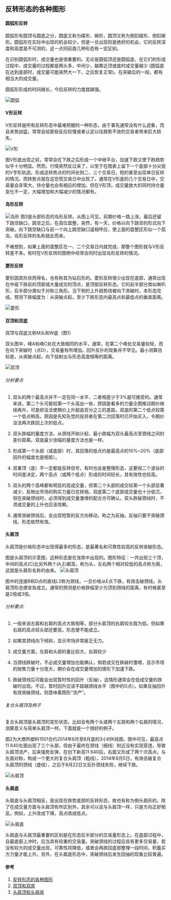 ## 反转形态的各种图形

#### 圆弧形反转
圆弧形有圆顶与圆底之分，圆底又称为碟形、碗形，圆顶又称为倒扣碟形、倒扣碗形。圆弧形在实际中出现的机会较少，但是一旦出现则是绝好的机会，它的反转深度和高度是不可测的，这一点同前面几种形态有一定区别。

在识别圆弧形时，成交量也是很重要的。无论是圆弧顶还是圆弧底，在它们的形成过程中，成交量的过程都是两头多，中间少，越靠近顶或底时成交量越少 (圆弧底在达到底部时，成交量可能突然大一下，之后恢复正常)。在突破后的一段，都有相当大的成交量。

圆弧形形成的时间越长，今后反转的力度就越强。 

![圆弧](/images/article/反转形态的各种图形/fanZhuan_01.jpg '圆弧')

#### V形反转
V形反转是所有反转形态中最难把握的一种形态，由于事先通常没有什么迹象，而且来势凶猛，常常会给那些反应较慢或者认定以往趋势不改的交易者带来巨大损失。

![V形](/images/article/反转形态的各种图形/fanZhuan_02.jpg 'V形')

图V形底出现之前，常常会在下跌之后形成一个中继平台，加速下跌又使下跌趋势似乎十分明显。然而，行情突然反过来了，以至于在图表上留下一个底部十分尖锐的V字形轨迹。形成这转势点的时间长则二、三个交易日，短的甚至出现单日反转的情况，而转势点就在这恐慌交易日中出现了。通常在V形底的几个交易日中，交易量会非常大，持仓量也会有相应的增加。但在V形顶，成交量放大的同时持仓量变化不一定，大幅增加和大幅减少的情况都有。

#### 岛形反转
![岛形](/images/article/反转形态的各种图形/fanZhuan_03.jpg '岛形')
图3是头部形态的岛形反转。从图上可见，前期价格一路上涨，最后还留下跳空缺口，跳空之后，在高位盘整。突然，有一天，价格以向下跳空的形式向下突破。向下跳空缺口与前一个向上跳空缺口遥相呼应，使上面的盘整区形似一个孤岛，岛形反转的名称就此而来。

不难想到，如果上面的盘整区在一、二个交易日内就完成，那整个图形就与V形反转差不多。有时在V形反转的图例中经常会同时出现岛形反转的情况。

#### 菱形反转
菱形因其形状而得名，也有称其为钻石形的。菱形反转很少出现在底部，通常出现在中级下跌前的顶部或大量成交的顶点，是顶部反转形态。它的前半部分类似喇叭形，后半部分类似于对称三角形。当下侧的上升趋势线被向下突破时，本形态完成。预测下跌幅度为：从突破点起，至少下跌形态内最高点和最低点的垂直距离。

![菱形](/images/article/反转形态的各种图形/fanZhuan_04.jpg '菱形')

#### 双顶和双底
双顶与双底又称M头和W底（图1）

双头图中，峰A和峰C处在大致相同的水平，通常，在第二个峰处交易量较轻，而在向下突破时（点D），交易量有所增加。回升反扑的现象并不罕见。最小测算目标是，从突破点起，向下投射出与形态高度相等的距离。

![双顶](/images/article/反转形态的各种图形/shuangDing_01.jpg '双顶')

###### 分析要点
1. 双头的两个最高点并不一定在同一水平，二者相差少于3%是可接受的。通常来说，第二个头可能较第一个头高出一些，原因是看多的力量企图推动期价继续再升，可是却没法使期价上升超逾百分之三的差距。双底的第二个低点较第一个低点稍高，原因是先知先觉的投资者在第二次回落时已开始买入，令期价没法再次跌回上次的低点。

1. 双头跌幅的量度方法，从颈线开始计起，最小跌幅为双头最高点至颈线之间的差价距离。双底最少涨幅的量度方法也是一样。

1. 形成第一个头部（或底部）时，其回落的低点约是最高点的10%~20%（底部回升的幅度也是相若）。

1. 双重顶（底）不一定都是反转信号，有时也会是整理形态，这要视二个波谷的时间差决定，两个高点（或两个低点）形成的时间较长，其有效性也较高。

1. 双头的两个高峰都有明显的高成交量，但第二个头部的成交较第一个头部显著减少，反映出市场的购买力量已在转弱。双底第二个底部成交量也十分低沉，但在突破颈线时，必须得到成交量激增的配合方可确认。双头跌破颈线时，不须成交量的上升也应该信赖。

1. 通常突破颈线后，会出现短暂的反方向移动，称之为反抽，反抽只要不突破颈线，形态依然有效。

#### 头肩顶
头肩顶是价格形态中出现得最多的形态，是最著名和可靠性较高的反转突破形态。

图是头肩顶的示意图，这种形态是在涨势中出现的。图形特征：一共出现三个顶，中间的高点(C)比另外两个(A,E)都高，称为头，左右两个相对较低的高点称为肩，这就是头肩形名称的由来。
![头肩顶](/images/article/反转形态的各种图形/touJianDing_01.jpg '头肩顶')

图中的连接B和D点的直线L2称为颈线，一旦价格从E点下跌，有效击破颈线，头肩顶形态便宣告成立。通常的预测是价格跌幅至少为顶到颈线的距离，有时候甚至是2倍或3倍。

###### 分析要点:
1. 一般来说左肩和右肩的高点大致相等，部分头肩顶的右肩较左肩为低。但如果右肩的高点较头部还要高，形态便不能成立。

1. 如果其颈线向下倾斜，显示市场非常疲乏无力。

1. 成交量方面，左肩和头部的量比较大，右肩较少

1. 当颈线跌破时，不必成交量增加也能确认，倘若成交在跌破时激增，显示市场的抛售力量十分庞大，期价会在成交量增加的情形下加速下跌。
1. 跌破颈线后可能会出现暂时性的回升（反抽），这情形通常会在低成交量的跌破时出现。不过，暂时回升应该不超越颈线水平（图中的G点）。如果反抽回升有效突破颈线，则意味着图形“流产”。

###### 复合头肩顶及例子
复合头肩顶是头肩顶的变形状态，比如会有两个头或两个左肩和两个右肩的情况，测算意义与简单头肩顶一样。下面就是一个很好的例子。

图2为大商所塑料1501合约2014年6月至8月底的3小时K线图。图中可见，最高点11 640左面出现了三个头部，但由于最终在颈线（细线）附近没有实现穿透，导致头肩顶流产，后来强势反弹，在创下新高11 640后，右面又形成了两个次高点，与左面对称，构成一个更大的复合头肩顶（粗线）。2014年8月5日，有效击破复合头肩顶的颈线（虚线），之后于8月22日又反扑颈线失败，继续下跌。

![头肩顶](/images/article/反转形态的各种图形/touJianDing_02.jpg '头肩顶')

#### 头肩底
头肩底与头肩顶相反，是出现在跌势底部的反转形态，故也有称为倒头肩形的。除了在成交量方面与头肩顶有所区别外，其余可以说与头肩顶一样，只是方向正好相反。例如，上升改成下降，高点改成低点。

![头肩底](/images/article/反转形态的各种图形/touJianDi_01.jpg '头肩底')

头肩底与头肩顶最重要的区别是在形态后半部分的交易量形态上。在底部过程中，自最底部上冲时，应当具有较重的交易量。突破颈线的过程应具有更多交易量，若没有较大的成交量出现，可靠性将降低，或者会再跌回底部整理一段时间，积蓄买方力量才能上升。另外，在头肩底形态中，突破颈线后发生回抽的现象比较普遍。



#### 参考
1. [反转形态的各种图形](http://edu.cfachina.org/qhxy/QHABC/jsmfx/201510/t20151023_1878325.html '反转形态的各种图形')
1. [双顶和双底](http://edu.cfachina.org/qhxy/QHABC/jsmfx/201510/t20151023_1878327.html '双顶和双底')
1. [头肩顶和头肩底](http://edu.cfachina.org/qhxy/QHABC/jsmfx/201510/t20151023_1878329.html '头肩顶和头肩底')